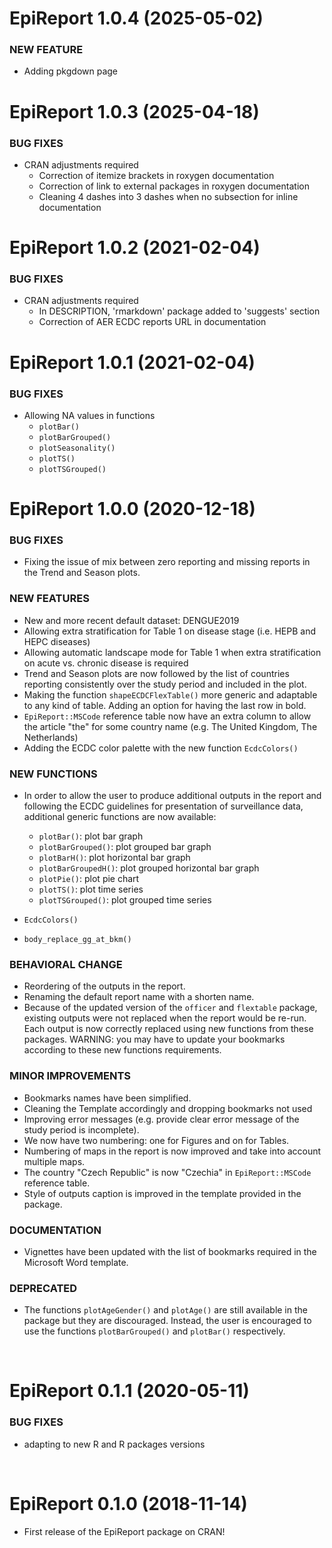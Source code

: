 EpiReport 1.0.4 (2025-05-02)
==================

### NEW FEATURE

* Adding pkgdown page



EpiReport 1.0.3 (2025-04-18)
==================

### BUG FIXES

* CRAN adjustments required
  + Correction of itemize brackets in roxygen documentation
  + Correction of link to external packages in roxygen documentation 
  + Cleaning 4 dashes into 3 dashes when no subsection for inline documentation
  

EpiReport 1.0.2 (2021-02-04)
==================

### BUG FIXES

* CRAN adjustments required
  + In DESCRIPTION, 'rmarkdown' package added to 'suggests' section
  + Correction of AER ECDC reports URL in documentation
  
  
EpiReport 1.0.1 (2021-02-04)
==================

### BUG FIXES

* Allowing NA values in functions
  + `plotBar()`
  + `plotBarGrouped()`
  + `plotSeasonality()`
  + `plotTS()`
  + `plotTSGrouped()`


EpiReport 1.0.0 (2020-12-18)
==================

### BUG FIXES

* Fixing the issue of mix between zero reporting and missing reports in the Trend and Season plots.


### NEW FEATURES

* New and more recent default dataset: DENGUE2019
* Allowing extra stratification for Table 1 on disease stage (i.e. HEPB and HEPC diseases)
* Allowing automatic landscape mode for Table 1 when extra stratification 
on acute vs. chronic disease is required
* Trend and Season plots are now followed by the list of countries reporting consistently
over the study period and included in the plot.
* Making the function `shapeECDCFlexTable()` more generic and adaptable to any kind of table.
Adding an option for having the last row in bold.
* `EpiReport::MSCode` reference table now have an extra column to allow the article "the" 
for some country name (e.g. The United Kingdom, The Netherlands)
* Adding the ECDC color palette with the new function `EcdcColors()`


### NEW FUNCTIONS

* In order to allow the user to produce additional outputs in the report 
and following the ECDC guidelines for presentation of surveillance data,
additional generic functions are now available:
  + `plotBar()`: plot bar graph
  + `plotBarGrouped()`: plot grouped bar graph
  + `plotBarH()`: plot horizontal bar graph
  + `plotBarGroupedH()`: plot grouped horizontal bar graph
  + `plotPie()`: plot pie chart
  + `plotTS()`: plot time series
  + `plotTSGrouped()`: plot grouped time series
  
* `EcdcColors()`
* `body_replace_gg_at_bkm()`


### BEHAVIORAL CHANGE

* Reordering of the outputs in the report.
* Renaming the default report name with a shorten name.
* Because of the updated version of the `officer` and `flextable` package,
existing outputs were not replaced when the report would be re-run.
Each output is now correctly replaced using new functions from these packages.
WARNING: you may have to update your bookmarks according to these new functions requirements.


### MINOR IMPROVEMENTS

* Bookmarks names have been simplified.
* Cleaning the Template accordingly and dropping bookmarks not used 
* Improving error messages (e.g. provide clear error message of the study period is incomplete).
* We now have two numbering: one for Figures and on for Tables.
* Numbering of maps in the report is now improved and take into account multiple maps.
* The country "Czech Republic" is now "Czechia" in `EpiReport::MSCode` reference table.
* Style of outputs caption is improved in the template provided in the package.

  
### DOCUMENTATION

* Vignettes have been updated with the list of bookmarks required in the Microsoft Word template.
 
  
### DEPRECATED

* The functions `plotAgeGender()` and `plotAge()` are still available in the 
package but they are discouraged. Instead, the user is encouraged to use the 
functions `plotBarGrouped()` and `plotBar()` respectively. 

<br>



EpiReport 0.1.1 (2020-05-11)
==================

### BUG FIXES

* adapting to new R and R packages versions

<br>



EpiReport 0.1.0 (2018-11-14)
==================
* First release of the EpiReport package on CRAN!
